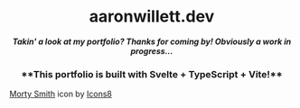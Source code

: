 <div align="center">
<h1>aaronwillett.dev</h1>

**<i>Takin' a look at my portfolio? Thanks for coming by! Obviously a work in progress...</i>**

</div>
<div align="center">

<h3> **This portfolio is built with Svelte + TypeScript + Vite!** </h3>

</div>

<a target="_blank" href="https://icons8.com/icon/84291/morty-smith">Morty Smith</a> icon by <a target="_blank" href="https://icons8.com">Icons8</a>
